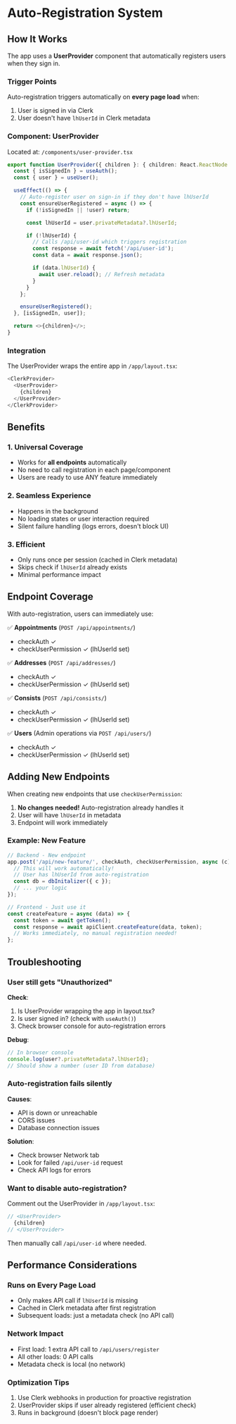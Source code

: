 # Auto-Registration System

## How It Works

The app uses a **UserProvider** component that automatically registers users when they sign in.

### Trigger Points

Auto-registration triggers automatically on **every page load** when:
1. User is signed in via Clerk
2. User doesn't have `lhUserId` in Clerk metadata

### Component: UserProvider

Located at: `/components/user-provider.tsx`

```typescript
export function UserProvider({ children }: { children: React.ReactNode }) {
  const { isSignedIn } = useAuth();
  const { user } = useUser();

  useEffect(() => {
    // Auto-register user on sign-in if they don't have lhUserId
    const ensureUserRegistered = async () => {
      if (!isSignedIn || !user) return;

      const lhUserId = user.privateMetadata?.lhUserId;

      if (!lhUserId) {
        // Calls /api/user-id which triggers registration
        const response = await fetch('/api/user-id');
        const data = await response.json();

        if (data.lhUserId) {
          await user.reload(); // Refresh metadata
        }
      }
    };

    ensureUserRegistered();
  }, [isSignedIn, user]);

  return <>{children}</>;
}
```

### Integration

The UserProvider wraps the entire app in `/app/layout.tsx`:

```typescript
<ClerkProvider>
  <UserProvider>
    {children}
  </UserProvider>
</ClerkProvider>
```

## Benefits

### 1. Universal Coverage
- Works for **all endpoints** automatically
- No need to call registration in each page/component
- Users are ready to use ANY feature immediately

### 2. Seamless Experience
- Happens in the background
- No loading states or user interaction required
- Silent failure handling (logs errors, doesn't block UI)

### 3. Efficient
- Only runs once per session (cached in Clerk metadata)
- Skips check if `lhUserId` already exists
- Minimal performance impact

## Endpoint Coverage

With auto-registration, users can immediately use:

✅ **Appointments** (`POST /api/appointments/`)
- checkAuth ✓
- checkUserPermission ✓ (lhUserId set)

✅ **Addresses** (`POST /api/addresses/`)
- checkAuth ✓
- checkUserPermission ✓ (lhUserId set)

✅ **Consists** (`POST /api/consists/`)
- checkAuth ✓
- checkUserPermission ✓ (lhUserId set)

✅ **Users** (Admin operations via `POST /api/users/`)
- checkAuth ✓
- checkUserPermission ✓ (lhUserId set)

## Adding New Endpoints

When creating new endpoints that use `checkUserPermission`:

1. **No changes needed!** Auto-registration already handles it
2. User will have `lhUserId` in metadata
3. Endpoint will work immediately

### Example: New Feature

```typescript
// Backend - New endpoint
app.post('/api/new-feature/', checkAuth, checkUserPermission, async (c) => {
  // This will work automatically!
  // User has lhUserId from auto-registration
  const db = dbInitalizer({ c });
  // ... your logic
});

// Frontend - Just use it
const createFeature = async (data) => {
  const token = await getToken();
  const response = await apiClient.createFeature(data, token);
  // Works immediately, no manual registration needed!
};
```

## Troubleshooting

### User still gets "Unauthorized"

**Check**:
1. Is UserProvider wrapping the app in layout.tsx?
2. Is user signed in? (check with `useAuth()`)
3. Check browser console for auto-registration errors

**Debug**:
```javascript
// In browser console
console.log(user?.privateMetadata?.lhUserId);
// Should show a number (user ID from database)
```

### Auto-registration fails silently

**Causes**:
- API is down or unreachable
- CORS issues
- Database connection issues

**Solution**:
- Check browser Network tab
- Look for failed `/api/user-id` request
- Check API logs for errors

### Want to disable auto-registration?

Comment out the UserProvider in `/app/layout.tsx`:

```typescript
// <UserProvider>
  {children}
// </UserProvider>
```

Then manually call `/api/user-id` where needed.

## Performance Considerations

### Runs on Every Page Load
- Only makes API call if `lhUserId` is missing
- Cached in Clerk metadata after first registration
- Subsequent loads: just a metadata check (no API call)

### Network Impact
- First load: 1 extra API call to `/api/users/register`
- All other loads: 0 API calls
- Metadata check is local (no network)

### Optimization Tips
1. Use Clerk webhooks in production for proactive registration
2. UserProvider skips if user already registered (efficient check)
3. Runs in background (doesn't block page render)

